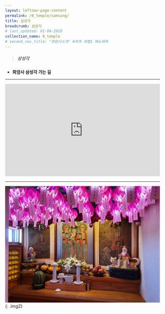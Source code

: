 ```yaml
---
layout: leftnav-page-content
permalink: /0_temple/samsung/
title: 삼성각
breadcrumb: 삼성각
# last_updated: 01-04-2018 
collection_name: 0_temple
# second_nav_title: "화암사소개" #좌측 레벨1 메뉴제목
---
```



> ##### **상성각**

* **화암사 삼성각 가는 길**
---
<iframe width="100%"
        height="300"        
        src="https://youtube.com/embed/YQHywMpCJAo"
        frameborder="0"
        allow="autoplay; encrypted-media"
        allowfullscreen></iframe>

----
![](/images/religious_part/%E1%84%92%E1%85%AA%E1%84%8B%E1%85%A1%E1%86%B7%E1%84%89%E1%85%A1%20%E1%84%89%E1%85%A1%E1%84%8C%E1%85%B5%E1%86%AB/%E1%84%89%E1%85%A1%E1%86%B7%E1%84%89%E1%85%A5%E1%86%BC%E1%84%80%E1%85%A1%E1%86%A8/%E1%84%89%E1%85%A1%E1%86%B7%E1%84%89%E1%85%A5%E1%86%BC%E1%84%80%E1%85%A1%E1%86%A8_8219.JPG){: .img2}
